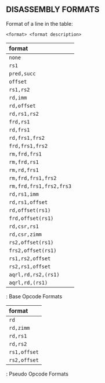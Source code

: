## DISASSEMBLY FORMATS

Format of a line in the table:

`<format> <format description>`

| format                  |
|:------------------------|
| `none`                  |
| `rs1`                   |
| `pred,succ`             |
| `offset`                |
| `rs1,rs2`               |
| `rd,imm`                |
| `rd,offset`             |
| `rd,rs1,rs2`            |
| `frd,rs1`               |
| `rd,frs1`               |
| `rd,frs1,frs2`          |
| `frd,frs1,frs2`         |
| `rm,frd,frs1`           |
| `rm,frd,rs1`            |
| `rm,rd,frs1`            |
| `rm,frd,frs1,frs2`      |
| `rm,frd,frs1,frs2,frs3` |
| `rd,rs1,imm`            |
| `rd,rs1,offset`         |
| `rd,offset(rs1)`        |
| `frd,offset(rs1)`       |
| `rd,csr,rs1`            |
| `rd,csr,zimm`           |
| `rs2,offset(rs1)`       |
| `frs2,offset(rs1)`      |
| `rs1,rs2,offset`        |
| `rs2,rs1,offset`        |
| `aqrl,rd,rs2,(rs1)`     |
| `aqrl,rd,(rs1)`         |
: Base Opcode Formats

| format                  |
|:------------------------|
| `rd`                    |
| `rd,zimm`               |
| `rd,rs1`                |
| `rd,rs2`                |
| `rs1,offset`            |
| `rs2,offset`            |
: Pseudo Opcode Formats
